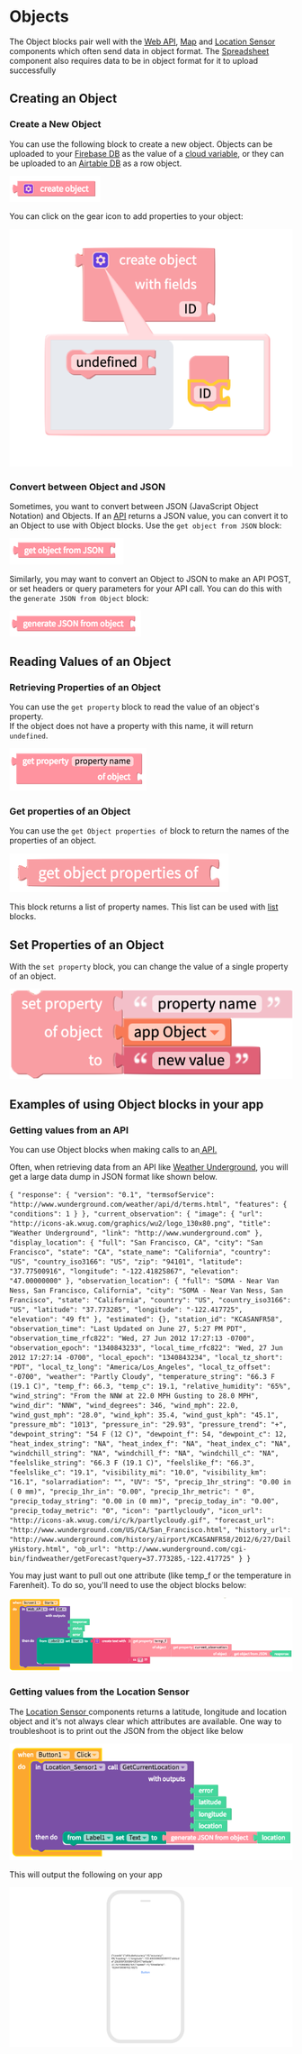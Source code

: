 # Objects

The Object blocks pair well with the [Web API](web-api.md), [Map](map.md) and [Location Sensor](location-sensor.md) components which often send data in object format. The [Spreadsheet](spreadsheet.md) component also requires data to be in object format for it to upload successfully

## Creating an Object

### Create a New Object

You can use the following block to create a new object. Objects can be uploaded to your [Firebase DB](realtime-db.md) as the value of a [cloud variable](variables.md#cloud-variables), or they can be uploaded to an [Airtable DB](spreadsheet.md) as a row object.

![](.gitbook/assets/blocks-object-fig-5.png)

You can click on the gear icon to add properties to your object:

![](.gitbook/assets/object.png)

### Convert between Object and JSON

Sometimes, you want to convert between JSON \(JavaScript Object Notation\) and Objects. If an [API](web-api.md) returns a JSON value, you can convert it to an Object to use with Object blocks. Use the `get object from JSON` block:

![](.gitbook/assets/blocks-object-fig-2.png)

Similarly, you may want to convert an Object to JSON to make an API POST, or set headers or query parameters for your API call. You can do this with the `generate JSON from Object` block: 

![](.gitbook/assets/blocks-object-fig-3.png)

## Reading Values of an Object

### Retrieving Properties of an Object

You can use the `get property` block to read the value of an object's property.  
If the object does not have a property with this name, it will return `undefined`.

![](.gitbook/assets/image%20%28122%29.png)

### Get properties of an Object

You can use the `get Object properties of` block to return the names of the properties of an object.

![](.gitbook/assets/getprops.png)

This block returns a list of property names. This list can be used with [list](lists.md) blocks.

## Set Properties of an Object

With the `set property` block, you can change the value of a single property of an object.

![](.gitbook/assets/objectsetprop.png)

## Examples of using Object blocks in your app

### Getting values from an API

You can use Object blocks when making calls to an[ API.](web-api.md)

Often, when retrieving data from an API like [Weather Underground](https://www.wunderground.com/weather/api/d/docs?MR=1), you will get a large data dump in JSON format like shown below.

`{ "response": { "version": "0.1", "termsofService": "http://www.wunderground.com/weather/api/d/terms.html", "features": { "conditions": 1 } }, "current_observation": { "image": { "url": "http://icons-ak.wxug.com/graphics/wu2/logo_130x80.png", "title": "Weather Underground", "link": "http://www.wunderground.com" }, "display_location": { "full": "San Francisco, CA", "city": "San Francisco", "state": "CA", "state_name": "California", "country": "US", "country_iso3166": "US", "zip": "94101", "latitude": "37.77500916", "longitude": "-122.41825867", "elevation": "47.00000000" }, "observation_location": { "full": "SOMA - Near Van Ness, San Francisco, California", "city": "SOMA - Near Van Ness, San Francisco", "state": "California", "country": "US", "country_iso3166": "US", "latitude": "37.773285", "longitude": "-122.417725", "elevation": "49 ft" }, "estimated": {}, "station_id": "KCASANFR58", "observation_time": "Last Updated on June 27, 5:27 PM PDT", "observation_time_rfc822": "Wed, 27 Jun 2012 17:27:13 -0700", "observation_epoch": "1340843233", "local_time_rfc822": "Wed, 27 Jun 2012 17:27:14 -0700", "local_epoch": "1340843234", "local_tz_short": "PDT", "local_tz_long": "America/Los_Angeles", "local_tz_offset": "-0700", "weather": "Partly Cloudy", "temperature_string": "66.3 F (19.1 C)", "temp_f": 66.3, "temp_c": 19.1, "relative_humidity": "65%", "wind_string": "From the NNW at 22.0 MPH Gusting to 28.0 MPH", "wind_dir": "NNW", "wind_degrees": 346, "wind_mph": 22.0, "wind_gust_mph": "28.0", "wind_kph": 35.4, "wind_gust_kph": "45.1", "pressure_mb": "1013", "pressure_in": "29.93", "pressure_trend": "+", "dewpoint_string": "54 F (12 C)", "dewpoint_f": 54, "dewpoint_c": 12, "heat_index_string": "NA", "heat_index_f": "NA", "heat_index_c": "NA", "windchill_string": "NA", "windchill_f": "NA", "windchill_c": "NA", "feelslike_string": "66.3 F (19.1 C)", "feelslike_f": "66.3", "feelslike_c": "19.1", "visibility_mi": "10.0", "visibility_km": "16.1", "solarradiation": "", "UV": "5", "precip_1hr_string": "0.00 in ( 0 mm)", "precip_1hr_in": "0.00", "precip_1hr_metric": " 0", "precip_today_string": "0.00 in (0 mm)", "precip_today_in": "0.00", "precip_today_metric": "0", "icon": "partlycloudy", "icon_url": "http://icons-ak.wxug.com/i/c/k/partlycloudy.gif", "forecast_url": "http://www.wunderground.com/US/CA/San_Francisco.html", "history_url": "http://www.wunderground.com/history/airport/KCASANFR58/2012/6/27/DailyHistory.html", "ob_url": "http://www.wunderground.com/cgi-bin/findweather/getForecast?query=37.773285,-122.417725" } }`

You may just want to pull out one attribute \(like temp\_f or the temperature in Farenheit\). To do so, you'll need to use the object blocks below:

![](.gitbook/assets/web-api-fig-2.png)

### Getting values from the Location Sensor

The [Location Sensor ](location-sensor.md)components returns a latitude, longitude and location object and it's not always clear which attributes are available. One way to troubleshoot is to print out the JSON from the object like below

![](.gitbook/assets/blocks-object-fig-7.png)

This will output the following on your app

![](.gitbook/assets/blocks-object-fig-8.png)

